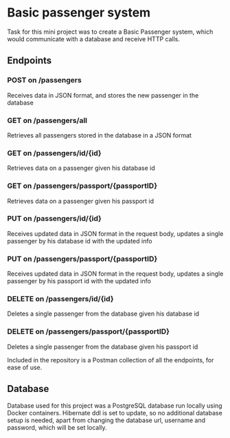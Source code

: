# Basic passenger system

Task for this mini project was to create a Basic Passenger system, which would communicate with a database and receive HTTP calls. 

## Endpoints

### POST on /passengers
Receives data in JSON format, and stores the new passenger in the database
### GET on /passengers/all
Retrieves all passengers stored in the database in a JSON format
### GET on /passengers/id/{id}
Retrieves data on a passenger given his database id
### GET on /passengers/passport/{passportID}
Retrieves data on a passenger given his passport id
### PUT on /passengers/id/{id}
Receives updated data in JSON format in the request body, updates a single passenger by his database id with the updated info 
### PUT on /passengers/passport/{passportID}
Receives updated data in JSON format in the request body, updates a single passenger by his passport id with the updated info 
### DELETE on /passengers/id/{id}
Deletes a single passenger from the database given his database id
### DELETE on /passengers/passport/{passportID}
Deletes a single passenger from the database given his passport id

Included in the repository is a Postman collection of all the endpoints, for ease of use.

## Database
Database used for this project was a PostgreSQL database run locally using Docker containers. Hibernate ddl is set to update, so no additional database setup is needed, apart from changing the database url, username and password, which will be set locally. 




